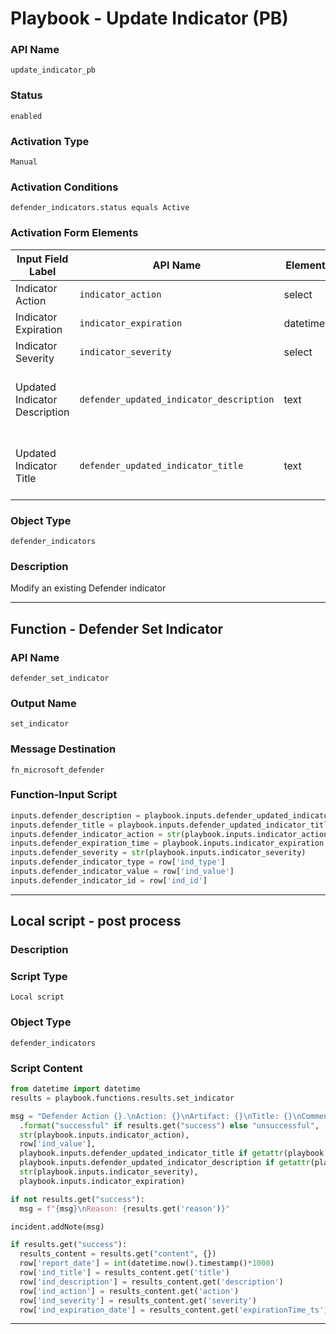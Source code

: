 <!--
    DO NOT MANUALLY EDIT THIS FILE
    THIS FILE IS AUTOMATICALLY GENERATED WITH resilient-sdk codegen
    Generated with resilient-sdk v50.0.131
-->

# Playbook - Update Indicator (PB)

### API Name
`update_indicator_pb`

### Status
`enabled`

### Activation Type
`Manual`

### Activation Conditions
`defender_indicators.status equals Active`

### Activation Form Elements
| Input Field Label | API Name | Element Type | Tooltip | Requirement |
| ----------------- | -------- | ------------ | ------- | ----------- |
| Indicator Action | `indicator_action` | select | - | Always |
| Indicator Expiration | `indicator_expiration` | datetimepicker | - | Optional |
| Indicator Severity | `indicator_severity` | select | - | Optional |
| Updated Indicator Description | `defender_updated_indicator_description` | text | Leave empty to use existing description | Optional |
| Updated Indicator Title | `defender_updated_indicator_title` | text | Leave empty to use existing title | Optional |

### Object Type
`defender_indicators`

### Description
Modify an existing Defender indicator


---
## Function - Defender Set Indicator

### API Name
`defender_set_indicator`

### Output Name
`set_indicator`

### Message Destination
`fn_microsoft_defender`

### Function-Input Script
```python
inputs.defender_description = playbook.inputs.defender_updated_indicator_description if getattr(playbook.inputs, "defender_updated_indicator_description") else row['ind_description']
inputs.defender_title = playbook.inputs.defender_updated_indicator_title if getattr(playbook.inputs, "defender_updated_indicator_title") else row['ind_title']
inputs.defender_indicator_action = str(playbook.inputs.indicator_action)
inputs.defender_expiration_time = playbook.inputs.indicator_expiration
inputs.defender_severity = str(playbook.inputs.indicator_severity)
inputs.defender_indicator_type = row['ind_type']
inputs.defender_indicator_value = row['ind_value']
inputs.defender_indicator_id = row['ind_id']
```

---

## Local script - post process

### Description


### Script Type
`Local script`

### Object Type
`defender_indicators`

### Script Content
```python
from datetime import datetime
results = playbook.functions.results.set_indicator

msg = "Defender Action {}.\nAction: {}\nArtifact: {}\nTitle: {}\nComment: {}\nSeverity: {}\nExpiration: {}"\
  .format("successful" if results.get("success") else "unsuccessful",
  str(playbook.inputs.indicator_action),
  row['ind_value'],
  playbook.inputs.defender_updated_indicator_title if getattr(playbook.inputs, "defender_updated_indicator_title") else row['ind_title'],
  playbook.inputs.defender_updated_indicator_description if getattr(playbook.inputs, "defender_updated_indicator_description") else row['ind_description'],
  str(playbook.inputs.indicator_severity),
  playbook.inputs.indicator_expiration)

if not results.get("success"):
  msg = f"{msg}\nReason: {results.get('reason')}"

incident.addNote(msg)

if results.get("success"):
  results_content = results.get("content", {})
  row['report_date'] = int(datetime.now().timestamp()*1000)
  row['ind_title'] = results_content.get('title')
  row['ind_description'] = results_content.get('description')
  row['ind_action'] = results_content.get('action')
  row['ind_severity'] = results_content.get('severity')
  row['ind_expiration_date'] = results_content.get('expirationTime_ts')
```

---

